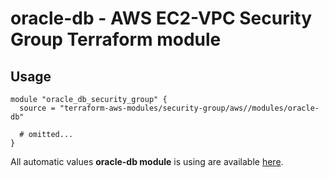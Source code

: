 # oracle-db - AWS EC2-VPC Security Group Terraform module

## Usage

```hcl
module "oracle_db_security_group" {
  source = "terraform-aws-modules/security-group/aws//modules/oracle-db"

  # omitted...
}
```

All automatic values **oracle-db module** is using are available [here](https://github.com/terraform-aws-modules/terraform-aws-security-group/blob/master/modules/oracle-db/auto_values.tf).

<!-- BEGINNING OF PRE-COMMIT-TERRAFORM DOCS HOOK -->
<!-- END OF PRE-COMMIT-TERRAFORM DOCS HOOK -->
